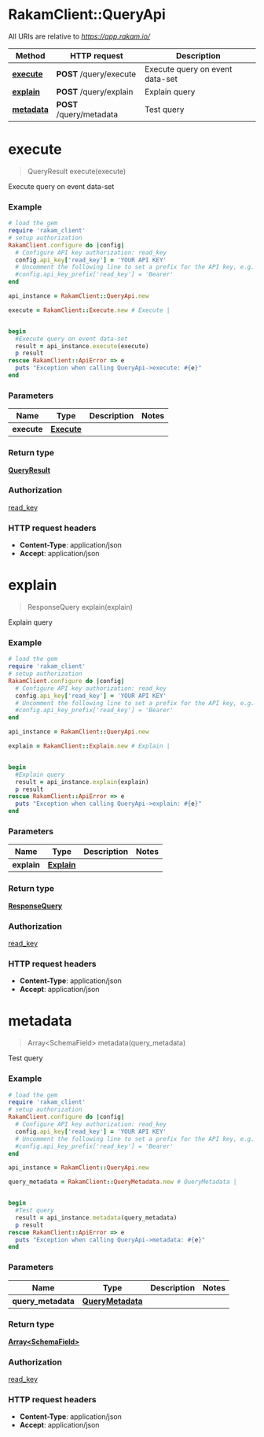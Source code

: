# RakamClient::QueryApi

All URIs are relative to *https://app.rakam.io/*

Method | HTTP request | Description
------------- | ------------- | -------------
[**execute**](QueryApi.md#execute) | **POST** /query/execute | Execute query on event data-set
[**explain**](QueryApi.md#explain) | **POST** /query/explain | Explain query
[**metadata**](QueryApi.md#metadata) | **POST** /query/metadata | Test query


# **execute**
> QueryResult execute(execute)

Execute query on event data-set



### Example
```ruby
# load the gem
require 'rakam_client'
# setup authorization
RakamClient.configure do |config|
  # Configure API key authorization: read_key
  config.api_key['read_key'] = 'YOUR API KEY'
  # Uncomment the following line to set a prefix for the API key, e.g. 'Bearer' (defaults to nil)
  #config.api_key_prefix['read_key'] = 'Bearer'
end

api_instance = RakamClient::QueryApi.new

execute = RakamClient::Execute.new # Execute | 


begin
  #Execute query on event data-set
  result = api_instance.execute(execute)
  p result
rescue RakamClient::ApiError => e
  puts "Exception when calling QueryApi->execute: #{e}"
end
```

### Parameters

Name | Type | Description  | Notes
------------- | ------------- | ------------- | -------------
 **execute** | [**Execute**](Execute.md)|  | 

### Return type

[**QueryResult**](QueryResult.md)

### Authorization

[read_key](../README.md#read_key)

### HTTP request headers

 - **Content-Type**: application/json
 - **Accept**: application/json



# **explain**
> ResponseQuery explain(explain)

Explain query



### Example
```ruby
# load the gem
require 'rakam_client'
# setup authorization
RakamClient.configure do |config|
  # Configure API key authorization: read_key
  config.api_key['read_key'] = 'YOUR API KEY'
  # Uncomment the following line to set a prefix for the API key, e.g. 'Bearer' (defaults to nil)
  #config.api_key_prefix['read_key'] = 'Bearer'
end

api_instance = RakamClient::QueryApi.new

explain = RakamClient::Explain.new # Explain | 


begin
  #Explain query
  result = api_instance.explain(explain)
  p result
rescue RakamClient::ApiError => e
  puts "Exception when calling QueryApi->explain: #{e}"
end
```

### Parameters

Name | Type | Description  | Notes
------------- | ------------- | ------------- | -------------
 **explain** | [**Explain**](Explain.md)|  | 

### Return type

[**ResponseQuery**](ResponseQuery.md)

### Authorization

[read_key](../README.md#read_key)

### HTTP request headers

 - **Content-Type**: application/json
 - **Accept**: application/json



# **metadata**
> Array&lt;SchemaField&gt; metadata(query_metadata)

Test query



### Example
```ruby
# load the gem
require 'rakam_client'
# setup authorization
RakamClient.configure do |config|
  # Configure API key authorization: read_key
  config.api_key['read_key'] = 'YOUR API KEY'
  # Uncomment the following line to set a prefix for the API key, e.g. 'Bearer' (defaults to nil)
  #config.api_key_prefix['read_key'] = 'Bearer'
end

api_instance = RakamClient::QueryApi.new

query_metadata = RakamClient::QueryMetadata.new # QueryMetadata | 


begin
  #Test query
  result = api_instance.metadata(query_metadata)
  p result
rescue RakamClient::ApiError => e
  puts "Exception when calling QueryApi->metadata: #{e}"
end
```

### Parameters

Name | Type | Description  | Notes
------------- | ------------- | ------------- | -------------
 **query_metadata** | [**QueryMetadata**](QueryMetadata.md)|  | 

### Return type

[**Array&lt;SchemaField&gt;**](SchemaField.md)

### Authorization

[read_key](../README.md#read_key)

### HTTP request headers

 - **Content-Type**: application/json
 - **Accept**: application/json



